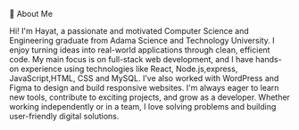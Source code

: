 
🌟 About Me

Hi! I'm Hayat, a passionate and motivated Computer Science and Engineering graduate from Adama Science and Technology University. I enjoy turning ideas into real-world applications through clean, efficient code. 
My main focus is on full-stack web development, and I have hands-on experience using technologies like  React, Node.js,express, JavaScript,HTML, CSS and MySQL. I’ve also worked with WordPress and Figma to design and build responsive websites.
I'm always eager to learn new tools, contribute to exciting projects, and grow as a developer. Whether working independently or in a team, I love solving problems and building user-friendly digital solutions.
